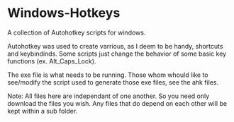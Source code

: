 # Windows-Hotkeys
A collection of Autohotkey scripts for windows.

Autohotkey was used to create varrious, as I deem to be handy, shortcuts and keybindinds.
Some scripts just change the behavior of some basic key functions (ex. Alt_Caps_Lock).

The exe file is what needs to be running.
Those whom whould like to see/modify the script used to generate those exe files, see the ahk files.

Note: All files here are independant of one another. So you need only download the files you wish.
      Any files that do depend on each other will be kept within a sub folder.
